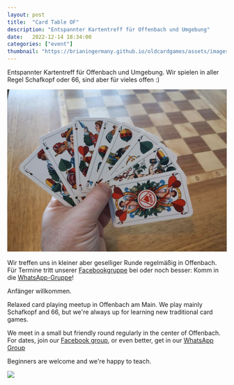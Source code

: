 ```yaml
---
layout: post
title:  "Card Table OF"
description: "Entspannter Kartentreff für Offenbach und Umgebung"
date:   2022-12-14 18:34:00
categories: ["event"]
thumbnail: "https://brianingermany.github.io/oldcardgames/assets/images/cardtable.jpg"
---
```

Entspannter Kartentreff für Offenbach und Umgebung. Wir spielen in aller Regel Schafkopf oder 66, sind aber für vieles offen :)

![Wenz](/assets/images/wenz.jpg)   

Wir treffen uns in kleiner aber geselliger Runde regelmäßig in Offenbach. Für Termine tritt unserer [Facebookgruppe](https://www.facebook.com/groups/cardtableoffenbach) bei oder noch besser: Komm in die [WhatsApp-Gruppe](https://chat.whatsapp.com/LnXB5OXRJIkLFzX3GVtqlL)!

Anfänger willkommen. 

Relaxed card playing meetup in Offenbach am Main. We play mainly Schafkopf and 66, but we're always up for learning new traditional card games.

We meet in a small but friendly round regularly in the center of Offenbach. For dates,  join our [Facebook group](https://www.facebook.com/groups/cardtableoffenbach), or even better, get in our [WhatsApp Group](https://chat.whatsapp.com/LnXB5OXRJIkLFzX3GVtqlL)

Beginners are welcome and we're happy to teach.

![](https://brianingermany.github.io/assets/images/dummytarot.jpg)  


